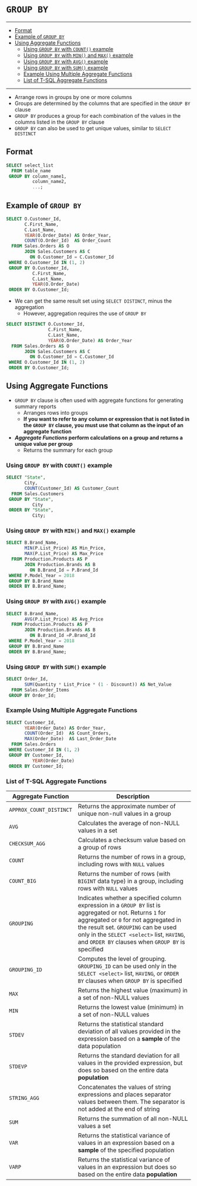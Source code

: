 # `GROUP BY`

---

- [Format](#format)
- [Example of `GROUP BY`](#example-of-group-by)
- [Using Aggregate Functions](#using-aggregate-functions)
  - [Using `GROUP BY` with `COUNT()` example](#using-group-by-with-count-example)
  - [Using `GROUP BY` with `MIN()` and `MAX()` example](#using-group-by-with-min-and-max-example)
  - [Using `GROUP BY` with `AVG()` example](#using-group-by-with-avg-example)
  - [Using `GROUP BY` with `SUM()` example](#using-group-by-with-sum-example)
  - [Example Using Multiple Aggregate Functions](#example-using-multiple-aggregate-functions)
  - [List of T-SQL Aggregate Functions](#list-of-t-sql-aggregate-functions)

---

- Arrange rows in groups by one or more columns
- Groups are determined by the columns that are specified in the `GROUP BY` clause
- `GROUP BY` produces a group for each combination of the values in the columns listed in the `GROUP BY` clause
- `GROUP BY` can also be used to get unique values, similar to `SELECT DISTINCT`

## Format

```sql
SELECT select_list
  FROM table_name
 GROUP BY column_name1,
          column_name2,
          ...;
```

## Example of `GROUP BY`

```sql
SELECT O.Customer_Id,
       C.First_Name,
       C.Last_Name,
       YEAR(O.Order_Date) AS Order_Year,
       COUNT(O.Order_Id)  AS Order_Count
  FROM Sales.Orders AS O
       JOIN Sales.Customers AS C
         ON O.Customer_Id = C.Customer_Id
 WHERE O.Customer_Id IN (1, 2)
 GROUP BY O.Customer_Id,
          C.First_Name,
          C.Last_Name,
          YEAR(O.Order_Date)
 ORDER BY O.Customer_Id;
```

- We can get the same result set using `SELECT DISTINCT`, minus the aggregation
  - However, aggregation requires the use of `GROUP BY`

```sql
SELECT DISTINCT O.Customer_Id,
                C.First_Name,
                C.Last_Name,
                YEAR(O.Order_Date) AS Order_Year
  FROM Sales.Orders AS O
       JOIN Sales.Customers AS C
         ON O.Customer_Id = C.Customer_Id
 WHERE O.Customer_Id IN (1, 2)
 ORDER BY O.Customer_Id;
```

## Using Aggregate Functions

- `GROUP BY` clause is often used with aggregate functions for generating summary reports
  - Arranges rows into groups
  - **If you want to refer to any column or expression that is not listed in the `GROUP BY` clause, you must use that column as the input of an aggregate function**
- ***Aggregate Functions* perform calculations on a group and returns a unique value per group**
  - Returns the summary for each group

### Using `GROUP BY` with `COUNT()` example

```sql
SELECT "State",
       City,
       COUNT(Customer_Id) AS Customer_Count
  FROM Sales.Customers
 GROUP BY "State",
          City
 ORDER BY "State",
          City;
```

### Using `GROUP BY` with `MIN()` and `MAX()` example

```sql
SELECT B.Brand_Name,
       MIN(P.List_Price) AS Min_Price,
       MAX(P.List_Price) AS Max_Price
  FROM Production.Products AS P
       JOIN Production.Brands AS B
         ON B.Brand_Id = P.Brand_Id
 WHERE P.Model_Year = 2018
 GROUP BY B.Brand_Name
 ORDER BY B.Brand_Name;
```

### Using `GROUP BY` with `AVG()` example

```sql
SELECT B.Brand_Name,
       AVG(P.List_Price) AS Avg_Price
  FROM Production.Products AS P
       JOIN Production.Brands AS B
         ON B.Brand_Id =P.Brand_Id
 WHERE P.Model_Year = 2018
 GROUP BY B.Brand_Name
 ORDER BY B.Brand_Name;
```

### Using `GROUP BY` with `SUM()` example

```sql
SELECT Order_Id,
       SUM(Quantity * List_Price * (1 - Discount)) AS Net_Value
  FROM Sales.Order_Items
 GROUP BY Order_Id;
```

### Example Using Multiple Aggregate Functions

```sql
SELECT Customer_Id,
       YEAR(Order_Date) AS Order_Year,
       COUNT(Order_Id)  AS Count_Orders,
       MAX(Order_Date)  AS Last_Order_Date
  FROM Sales.Orders
 WHERE Customer_Id IN (1, 2)
 GROUP BY Customer_Id,
          YEAR(Order_Date)
 ORDER BY Customer_Id;
```

### List of T-SQL Aggregate Functions

Aggregate Function | Description
-------------------|------------
`APPROX_COUNT_DISTINCT`|Returns the approximate number of unique non-null values in a group
`AVG`|Calculates the average of non-NULL values in a set
`CHECKSUM_AGG`|Calculates a checksum value based on a group of rows
`COUNT`|Returns the number of rows in a group, including rows with `NULL` values
`COUNT_BIG`|Returns the number of rows (with `BIGINT` data type) in a group, including rows with `NULL` values
`GROUPING`|Indicates whether a specified column expression in a `GROUP BY` list is aggregated or not. Returns `1` for aggregated or `0` for not aggregated in the result set. `GROUPING` can be used only in the `SELECT <select>` list, `HAVING`, and `ORDER BY` clauses when `GROUP BY` is specified
`GROUPING_ID`|Computes the level of grouping. `GROUPING_ID` can be used only in the `SELECT <select>` list, `HAVING`, or `ORDER BY` clauses when `GROUP BY` is specified
`MAX`|Returns the highest value (maximum) in a set of non-NULL values
`MIN`|Returns the lowest value (minimum) in a set of non-NULL values
`STDEV`|Returns the statistical standard deviation of all values provided in the expression based on a **sample** of the data population
`STDEVP`|Returns the standard deviation for all values in the provided expression, but does so based on the entire data **population**
`STRING_AGG`|Concatenates the values of string expressions and places separator values between them. The separator is not added at the end of string
`SUM`|Returns the summation of all non-NULL values a set
`VAR`|Returns the statistical variance of values in an expression based on a **sample** of the specified population
`VARP`|Returns the statistical variance of values in an expression but does so based on the entire data **population**
